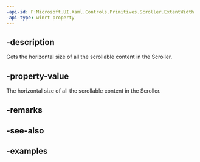 ```yaml
---
-api-id: P:Microsoft.UI.Xaml.Controls.Primitives.Scroller.ExtentWidth
-api-type: winrt property
---
```


## -description

Gets the horizontal size of all the scrollable content in the Scroller.

## -property-value

The horizontal size of all the scrollable content in the Scroller.

## -remarks

## -see-also

## -examples

